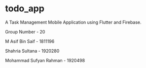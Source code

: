 # todo_app

A Task Management Mobile Application using Flutter and Firebase.

Group Number - 20

M Asif Bin Saif - 1811196

Shahria Sultana - 1920280

Mohammad Sufyan Rahman - 1920498
